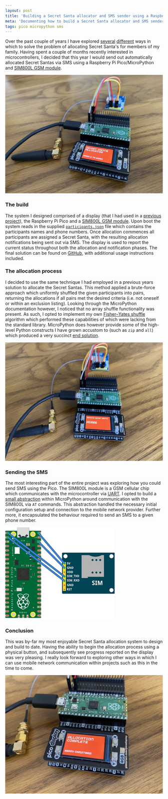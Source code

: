 ```yaml
---
layout: post
title: 'Building a Secret Santa allocator and SMS sender using a Raspberry Pi Pico/MicroPython and SIM800L module'
meta: 'Documenting how to build a Secret Santa allocator and SMS sender using a Raspberry Pi Pico/MicroPython and SIM800L module'
tags: pico micropython sms
---
```


Over the past couple of years I have explored [several](https://eddmann.com/posts/allocating-secret-santas-with-a-substitution-cipher-using-clojure/) [different](https://eddmann.com/posts/allocating-and-notifying-secret-santas-via-email-using-clojure/) ways in which to solve the problem of allocating Secret Santa's for members of my family.
Having spent a couple of months recently interested in microcontrollers, I decided that this year I would send out automatically allocated Secret Santas via SMS using a Raspberry Pi Pico/MicroPython and [SIM800L GSM module](https://lastminuteengineers.com/sim800l-gsm-module-arduino-tutorial/).

<!--more-->

<img src="/uploads/building-a-secret-santa-allocator-and-sms-sender-using-a-raspberry-pi-pico-micropython-and-sim800l-module/begin.jpg" />

### The build

The system I designed comprised of a display (that I had used in a [previous project](https://eddmann.com/posts/building-a-2fa-totp-generator-using-a-raspberry-pi-pico-and-micropython/)), the Raspberry Pi Pico and a [SIM800L GSM module](https://lastminuteengineers.com/sim800l-gsm-module-arduino-tutorial/).
Upon boot the system reads in the supplied [`participants.json`](https://github.com/eddmann/pico-secret-santa/blob/main/participants.json.example) file which contains the participants names and phone numbers.
Once allocation commences all participants are assigned a Secret Santa, with the resulting allocation notifications being sent out via SMS.
The display is used to report the current status throughout both the allocation and notification phases.
The final solution can be found on [GitHub](https://github.com/eddmann/pico-secret-santa), with additional usage instructions included.

### The allocation process

I decided to use the same technique I had employed in a previous years solution to allocate the Secret Santas.
This method applied a brute-force approach which uniformly shuffled the given participants into pairs, returning the allocations if all pairs met the desired criteria (i.e. not oneself or within an exclusion listing).
Looking through the MicroPython documentation however, I noticed that no array shuffle functionality was present.
As such, I opted to implement my own [Fisher–Yates shuffle](https://en.wikipedia.org/wiki/Fisher%E2%80%93Yates_shuffle) algorithm which performed these capabilities of which were lacking from the standard library.
MicroPython does however provide some of the high-level Python constructs I have grown accustom to (such as `zip` and `all`) which produced a very succinct [end solution](https://github.com/eddmann/pico-secret-santa/blob/main/allocator.py).

<img src="/uploads/building-a-secret-santa-allocator-and-sms-sender-using-a-raspberry-pi-pico-micropython-and-sim800l-module/allocation.jpg" />

### Sending the SMS

The most interesting part of the entire project was exploring how you could send SMS using the Pico.
The SIM800L module is a GSM cellular chip which communicates with the microcontroller via [UART](https://docs.micropython.org/en/latest/library/machine.UART.html).
I opted to build a [small abstraction](https://github.com/eddmann/pico-secret-santa/blob/main/sim800l.py) within MicroPython around communication with the SIM800L via `AT` commands.
This abstraction handled the necessary initial configuration setup and connection to the mobile network provider.
Further more, it encapsulated the behaviour required to send an SMS to a given phone number.

<img src="/uploads/building-a-secret-santa-allocator-and-sms-sender-using-a-raspberry-pi-pico-micropython-and-sim800l-module/breadboard.jpg" style="margin:0 auto;width:350px;" />

### Conclusion

This was by-far my most enjoyable Secret Santa allocation system to design and build to date.
Having the ability to begin the allocation process using a physical button, and subsequently see progress reported on the display was very pleasing.
I really look forward to exploring other ways in which I can use mobile network communication within projects such as this in the time to come.

<img src="/uploads/building-a-secret-santa-allocator-and-sms-sender-using-a-raspberry-pi-pico-micropython-and-sim800l-module/complete.jpg" />
